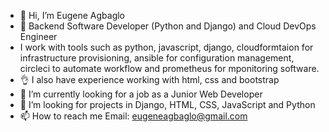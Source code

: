 - 👋 Hi, I’m Eugene Agbaglo
- 👀 Backend Software Developer (Python and Django) and Cloud DevOps Engineer
- I work with tools such as python, javascript, django, cloudformtaion for infrastructure provisioning, ansible for configuration management, circleci to automate workflow and prometheus for mponitoring software.
- 👌 I also have experience working with html, css and bootstrap
- 🌱 I’m currently looking for a job as a Junior Web Developer
- 💞️ I’m looking for projects in Django, HTML, CSS, JavaScript and Python
- 📫 How to reach me Email: eugeneagbaglo@gmail.com

<!---
lowryel/lowryel is a ✨ special ✨ repository because its `README.md` (this file) appears on your GitHub profile.
You can click the Preview link to take a look at your changes.
--->
